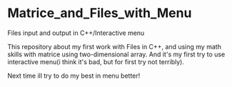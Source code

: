 # Matrice_and_Files_with_Menu
Files input and output in C++/Interactive menu

This repository about my first work with Files in C++, and using my math skills with matrice using two-dimensional array. And it's my first try to use interactive menu(i think it's bad, but for first try not terribly). 

Next time ill try to do my best in menu better!
